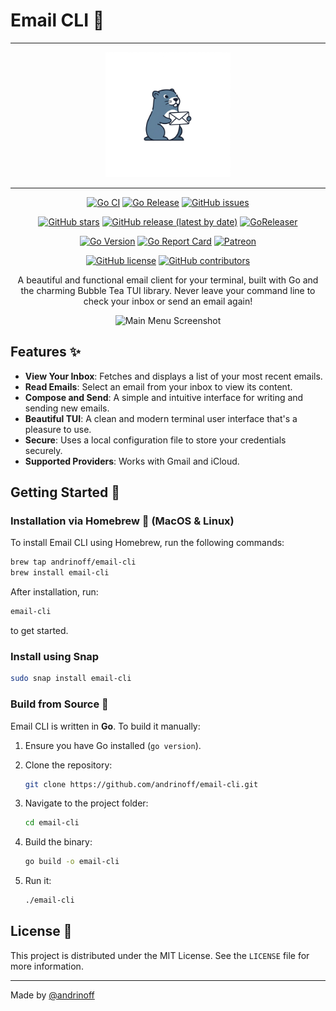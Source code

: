 # Email CLI 🦫

<div align="center">

---

<img src = "assets/logo.png" width=200 height=200>

---

[![Go CI](https://github.com/andrinoff/email-cli/actions/workflows/ci.yml/badge.svg)](https://github.com/andrinoff/email-cli/actions/workflows/ci.yml) [![Go Release](https://github.com/andrinoff/email-cli/actions/workflows/release.yml/badge.svg)](https://github.com/andrinoff/email-cli/actions/workflows/release.yml) [![GitHub issues](https://img.shields.io/github/issues/andrinoff/email-cli)](https://github.com/andrinoff/email-cli/issues)

[![GitHub stars](https://img.shields.io/github/stars/andrinoff/email-cli)](https://github.com/andrinoff/email-cli/stargazers) [![GitHub release (latest by date)](https://img.shields.io/github/v/release/andrinoff/email-cli)](https://github.com/andrinoff/email-cli/releases) [![GoReleaser](https://img.shields.io/badge/GoReleaser-blue?logo=goreleaser)](https://goreleaser.com)

[![Go Version](https://img.shields.io/github/go-mod/go-version/andrinoff/email-cli)](https://golang.org) [![Go Report Card](https://goreportcard.com/badge/github.com/andrinoff/email-cli)](https://goreportcard.com/report/github.com/andrinoff/email-cli) [![Patreon](https://img.shields.io/badge/Patreon-F96854?logo=patreon&logoColor=white)](https://patreon.com/andrinoff)

[![GitHub license](https://img.shields.io/github/license/andrinoff/email-cli)](https://github.com/andrinoff/email-cli/blob/master/LICENSE) [![GitHub contributors](https://img.shields.io/github/contributors/andrinoff/email-cli)](https://github.com/andrinoff/email-cli/graphs/contributors)

A beautiful and functional email client for your terminal, built with Go and the charming Bubble Tea TUI library. Never leave your command line to check your inbox or send an email again!

![Main Menu Screenshot](assets/preview.png)

</div>

## Features ✨

- **View Your Inbox**: Fetches and displays a list of your most recent emails.
- **Read Emails**: Select an email from your inbox to view its content.
- **Compose and Send**: A simple and intuitive interface for writing and sending new emails.
- **Beautiful TUI**: A clean and modern terminal user interface that's a pleasure to use.
- **Secure**: Uses a local configuration file to store your credentials securely.
- **Supported Providers**: Works with Gmail and iCloud.

## Getting Started 🚀

### Installation via Homebrew 🍺 (MacOS & Linux)

To install Email CLI using Homebrew, run the following commands:

```bash
brew tap andrinoff/email-cli
brew install email-cli
```

After installation, run:

```bash
email-cli
```

to get started.

### Install using Snap

```bash
sudo snap install email-cli
```

### Build from Source 🔨

Email CLI is written in **Go**. To build it manually:

1.  Ensure you have Go installed (`go version`).
2.  Clone the repository:

    ```bash
    git clone https://github.com/andrinoff/email-cli.git
    ```

3.  Navigate to the project folder:

    ```bash
    cd email-cli
    ```

4.  Build the binary:

    ```bash
    go build -o email-cli
    ```

5.  Run it:
    ```bash
    ./email-cli
    ```

## License 📄

This project is distributed under the MIT License. See the `LICENSE` file for more information.

---

Made by [@andrinoff](https://andrinoff.com)
